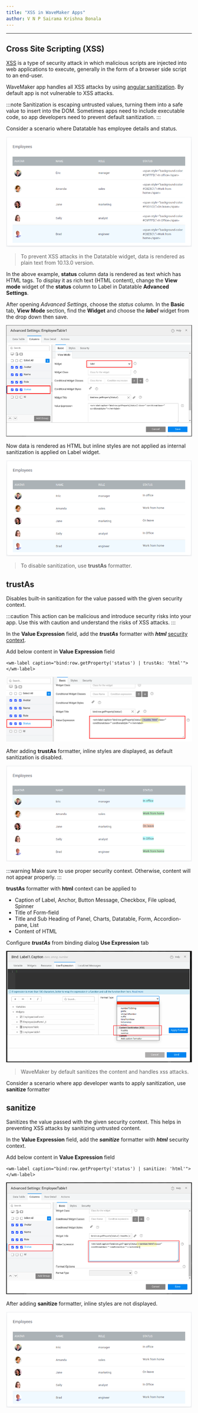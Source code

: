 ```yaml
---
title: "XSS in WaveMaker Apps"
author: V N P Sairama Krishna Bonala
--- 
```

---

## Cross Site Scripting (XSS)
[XSS](https://owasp.org/www-community/attacks/xss/) is a type of security attack in which malicious scripts are injected into web applications to execute, generally in the form of a browser side script to an end-user.

WaveMaker app handles all XSS attacks by using [angular sanitization](https://angular.io/api/platform-browser/DomSanitizer). By default app is not vulnerable to XSS attacks.

<!-- truncate -->

:::note
Sanitization is escaping untrusted values, turning them into a safe value to insert into the DOM. Sometimes apps need to include executable code, so app developers need to prevent default sanitization.
:::

Consider a scenario where Datatable has employee details and status. 

[![](/learn/assets/xss_datatable1.png)](/learn/assets/xss_datatable1.png)

> To prevent XSS attacks in the Datatable widget, data is rendered as plain text from 10.13.0 version. 

In the above example, **status** column data is rendered as text which has HTML tags. To display it as rich text (HTML content), change the **View mode** widget of the **status** column to Label in Datatable **Advanced Settings**.

After opening *Advanced Settings*, choose the *status* column. In the **Basic** tab, **View Mode** section, find the **Widget** and choose the ***label*** widget from the drop down then save.

[![](/learn/assets/xss_datatable3.png)](/learn/assets/xss_datatable3.png)

Now data is rendered as HTML but inline styles are not applied as internal sanitization is applied on Label widget. 

[![](/learn/assets/xss_datatable2.png)](/learn/assets/xss_datatable2.png)

> To disable sanitization, use **trustAs** formatter. 

## trustAs
Disables built-in sanitization for the value passed with the given security context. 

:::caution
This action can be malicious and introduce security risks into your app. Use this with caution and understand the risks of XSS attacks.
:::

In the **Value Expression** field, add the ***trustAs*** formatter with ***html*** [security context](https://angular.io/guide/security#sanitization-and-security-contexts).

Add below content in **Value Expression** field
```
<wm-label caption="bind:row.getProperty('status') | trustAs: 'html'"></wm-label>
```

[![](/learn/assets/xss_datatable4.png)](/learn/assets/xss_datatable4.png)

After adding **trustAs** formatter, inline styles are displayed, as default sanitization is disabled.

[![](/learn/assets/xss_datatable5.png)](/learn/assets/xss_datatable5.png)

:::warning
Make sure to use proper security context. Otherwise, content will not appear properly.
:::


**trustAs** formatter with **html** context can be applied to 
- Caption of Label, Anchor, Button Message, Checkbox, File upload, Spinner  
- Title of Form-field
- Title and Sub Heading of Panel, Charts, Datatable, Form, Accordion-pane, List
- Content of HTML

Configure ***trustAs*** from binding dialog **Use Expression** tab

[![](/learn/assets/xss_datatable7.png)](/learn/assets/xss_datatable7.png)



> WaveMaker by default sanitizes the content and handles xss attacks. 

Consider a scenario where app developer wants to apply sanitization, use **sanitize** formatter

## sanitize
Sanitizes the value passed with the given security context. This helps in preventing XSS attacks by sanitizing untrusted content.

In the **Value Expression** field, add the ***sanitize*** formatter with ***html*** security context.

Add below content in **Value Expression** field
```
<wm-label caption="bind:row.getProperty('status') | sanitize: 'html'"></wm-label>
```

[![](/learn/assets/xss_datatable6.png)](/learn/assets/xss_datatable6.png)

After adding **sanitize** formatter, inline styles are not displayed.

[![](/learn/assets/xss_datatable2.png)](/learn/assets/xss_datatable2.png)

